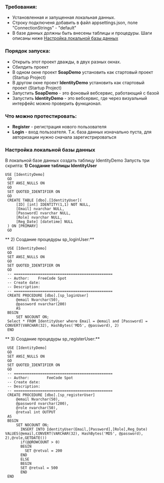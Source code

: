 ### Требования:
- Установленная и запущенная локальная данных.
- Строку подключеня добавить в файл appsettings.json, поле "ConnectionStrings" - "default"
- В базе данных должны быть внесены таблицы и процедуры. Шаги описаны ниже [Настройка локальной базы данных](#настройка-локальной-базы-данных)

### Порядок запуска:
- Открыть этот проект дважды, в двух разных окнах.
- Сбилдить проект
- В одном окне проект **SoapDemo** установить как стартовый проект (Startup Project)
- В другом окне проект **IdentityDemo** установить как стартовый проект (Startup Project)
- Запустить **SoapDemo** - это фоновый вебсервис, работающий с базой
- Запустить **IdentityDemo** - это вебсервис, где через визуальный интерфейс можно проверить функционал.

### Что можно протестировать:
- **Register** - регистрация нового пользователя
- **Login**  - вход пользоателя. Т.к. база данных изначально пуста, для авторизации нужно сначала зарегистрироваться


### Настройка локальной базы данных

﻿В локальной базе данных создать таблицу IdentityDemo
Запусть три скрипта:
**1) Создание таблицы IdentityUser**
```
USE [IdentityDemo]
 GO
 SET ANSI_NULLS ON
 GO
 SET QUOTED_IDENTIFIER ON
 GO
 CREATE TABLE [dbo].[IdentityUser](
     [ID] [int] IDENTITY(1,1) NOT NULL,
     [Email] nvarchar NULL,
     [Password] nvarchar NULL,
     [Role] nvarchar NULL,
     [Reg_Date] [datetime] NULL
 ) ON [PRIMARY]
 GO
 ```
 
** 2) Создание процедуры sp_loginUser:**
```
 USE [IdentityDemo]
 GO
 SET ANSI_NULLS ON
 GO
 SET QUOTED_IDENTIFIER ON
 GO
 -- =============================================
 -- Author:    FreeCode Spot
 -- Create date: 
 -- Description:    
 -- =============================================
 CREATE PROCEDURE [dbo].[sp_loginUser]
     @email Nvarchar(50),
     @password nvarchar(200)
     AS
 BEGIN
     SET NOCOUNT ON;
 Select * FROM IdentityUser where Email = @email and [Password] = CONVERT(VARCHAR(32), HashBytes('MD5', @password), 2) 
 END
 ```

** 3) Создание процедуры sp_registerUser:**
```
 USE [IdentityDemo]
 GO
 SET ANSI_NULLS ON
 GO
 SET QUOTED_IDENTIFIER ON
 GO
 -- =============================================
 -- Author:        FeeCode Spot
 -- Create date: 
 -- Description:    
 -- =============================================
 CREATE PROCEDURE [dbo].[sp_registerUser]
     @email Nvarchar(50),
     @password nvarchar(200),
     @role nvarchar(50),
     @retval int OUTPUT
 AS
 BEGIN
     SET NOCOUNT ON;
       INSERT INTO IdentityUser(Email,[Password],[Role],Reg_Date) VALUES(@email,CONVERT(VARCHAR(32), HashBytes('MD5', @password), 2),@role,GETDATE())
       if(@@ROWCOUNT > 0)
       BEGIN
         SET @retval = 200
       END
       ELSE
       BEGIN
       SET @retval = 500
       END
 END
```
